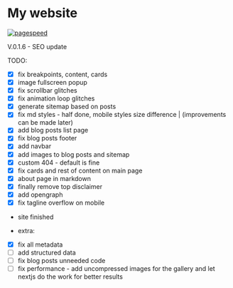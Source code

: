 # My website

[![pagespeed](https://raw.githubusercontent.com/tectrixdev/www/refs/heads/main/metrics.plugin.pagespeed.svg)](https://www.tectrix.dev)

V.0.1.6 - SEO update

TODO:

- [x] fix breakpoints, content, cards
- [x] image fullscreen popup
- [x] fix scrollbar glitches
- [x] fix animation loop glitches
- [x] generate sitemap based on posts
- [x] fix md styles - half done, mobile styles size difference | (improvements can be made later)
- [x] add blog posts list page
- [x] fix blog posts footer
- [x] add navbar
- [x] add images to blog posts and sitemap
- [x] custom 404 - default is fine
- [x] fix cards and rest of content on main page
- [x] about page in markdown
- [x] finally remove top disclaimer
- [x] add opengraph
- [x] fix tagline overflow on mobile
- site finished

- extra:
- [x] fix all metadata
- [ ] add structured data
- [ ] fix blog posts unneeded code
- [ ] fix performance - add uncompressed images for the gallery and let nextjs do the work for better results
